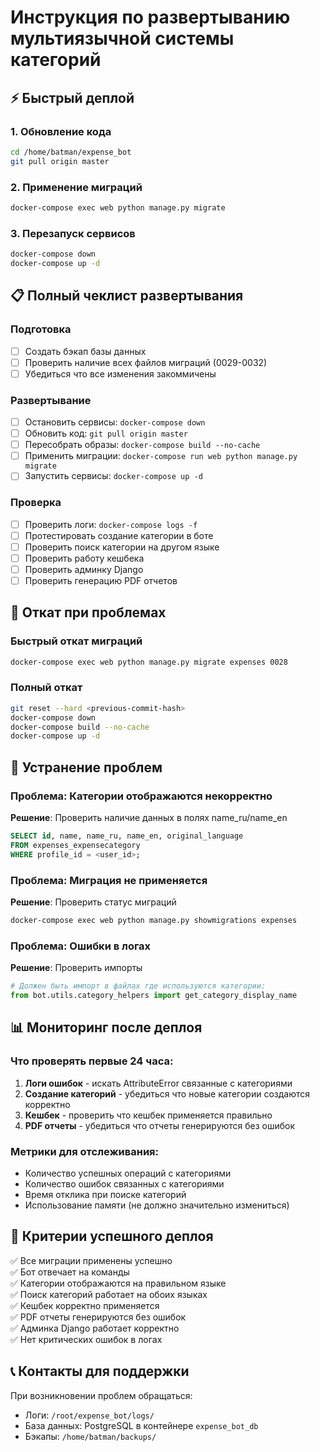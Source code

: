 # Инструкция по развертыванию мультиязычной системы категорий

## ⚡ Быстрый деплой

### 1. Обновление кода
```bash
cd /home/batman/expense_bot
git pull origin master
```

### 2. Применение миграций
```bash
docker-compose exec web python manage.py migrate
```

### 3. Перезапуск сервисов
```bash
docker-compose down
docker-compose up -d
```

## 📋 Полный чеклист развертывания

### Подготовка
- [ ] Создать бэкап базы данных
- [ ] Проверить наличие всех файлов миграций (0029-0032)
- [ ] Убедиться что все изменения закоммичены

### Развертывание
- [ ] Остановить сервисы: `docker-compose down`
- [ ] Обновить код: `git pull origin master`
- [ ] Пересобрать образы: `docker-compose build --no-cache`
- [ ] Применить миграции: `docker-compose run web python manage.py migrate`
- [ ] Запустить сервисы: `docker-compose up -d`

### Проверка
- [ ] Проверить логи: `docker-compose logs -f`
- [ ] Протестировать создание категории в боте
- [ ] Проверить поиск категории на другом языке
- [ ] Проверить работу кешбека
- [ ] Проверить админку Django
- [ ] Проверить генерацию PDF отчетов

## 🔧 Откат при проблемах

### Быстрый откат миграций
```bash
docker-compose exec web python manage.py migrate expenses 0028
```

### Полный откат
```bash
git reset --hard <previous-commit-hash>
docker-compose down
docker-compose build --no-cache
docker-compose up -d
```

## 🐛 Устранение проблем

### Проблема: Категории отображаются некорректно
**Решение**: Проверить наличие данных в полях name_ru/name_en
```sql
SELECT id, name, name_ru, name_en, original_language 
FROM expenses_expensecategory 
WHERE profile_id = <user_id>;
```

### Проблема: Миграция не применяется
**Решение**: Проверить статус миграций
```bash
docker-compose exec web python manage.py showmigrations expenses
```

### Проблема: Ошибки в логах
**Решение**: Проверить импорты
```python
# Должен быть импорт в файлах где используются категории:
from bot.utils.category_helpers import get_category_display_name
```

## 📊 Мониторинг после деплоя

### Что проверять первые 24 часа:
1. **Логи ошибок** - искать AttributeError связанные с категориями
2. **Создание категорий** - убедиться что новые категории создаются корректно
3. **Кешбек** - проверить что кешбек применяется правильно
4. **PDF отчеты** - убедиться что отчеты генерируются без ошибок

### Метрики для отслеживания:
- Количество успешных операций с категориями
- Количество ошибок связанных с категориями
- Время отклика при поиске категорий
- Использование памяти (не должно значительно измениться)

## 🎯 Критерии успешного деплоя

✅ Все миграции применены успешно  
✅ Бот отвечает на команды  
✅ Категории отображаются на правильном языке  
✅ Поиск категорий работает на обоих языках  
✅ Кешбек корректно применяется  
✅ PDF отчеты генерируются без ошибок  
✅ Админка Django работает корректно  
✅ Нет критических ошибок в логах  

## 📞 Контакты для поддержки

При возникновении проблем обращаться:
- Логи: `/root/expense_bot/logs/`
- База данных: PostgreSQL в контейнере `expense_bot_db`
- Бэкапы: `/home/batman/backups/`